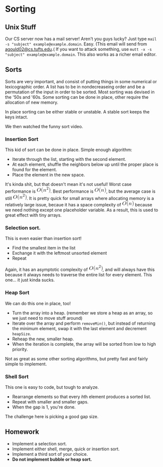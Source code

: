 # Sorting

## Unix Stuff

Our CS server now has a mail server! Aren't you guys lucky? Just type `mail -s "subject" example@example.domain`. Easy. (This email will send from agould02@cs.tufts.edu.( If you want to attack something, use `mutt -x -s "subject" example@example.domain`. This also works as a richer email editor.

## Sorts

Sorts are very important, and consist of putting things in some numerical or lexicographic order. A list has to be in nondecreaseing order and be a permutation of the input in order to be sorted. Most sorting was devised in the '50s and '60s. Some sorting can be done in place, other require the allocation of new memory.

In place sorting can be either stable or unstable. A stable sort keeps the keys intact.

We then watched the funny sort video.

### Insertion Sort

This kid of sort can be done in place. Simple enough algorithm:

* Iterate through the list, starting with the second element.
* At each element, shuffle the neighbors below up until the proper place is found for the element.
* Place the element in the new space.

It's kinda shit, but that doesn't mean it's not useful! Worst case performance is ![4](../res/4.gif). Best performance is ![3](../res/3.gif), but the average case is still ![4](../res/4.gif). It is pretty quick for small arrays where allocating memory is a relatively large issue, becaue it has a space complexity of ![3](../res/3.gif) because we need nothing except one placeholder variable. As a result, this is used to great effect with tiny arrays.

### Selection sort.

This is even easier than insertion sort!

* Find the smallest item in the list
* Exchange it with the leftmost unsorted element
* Repeat

Again, it has an asymptotic complexity of ![4](../res/4.gif), and will always have this because it always needs to traverse the entire list for every element. This one... it just kinda sucks.

### Heap Sort

We can do this one in place, too!

* Turn the array into a heap. (remember we store a heap as an array, so we just need to move stuff around)
* Iterate over the array and perform `removeMin()`, but instead of returning the minimum element, swap it with the last element and decrement `heapSize`.
* Reheap the new, smaller heap.
* When the iteration is complete, the array will be sorted from low to high priority.

Not as great as some other sorting algorithms, but pretty fast and fairly simple to implement.

### Shell Sort

This one is easy to code, but tough to analyze.

* Rearrange elements so that every *h*th element produces a sorted list.
* Repeat with smaller and smaller gaps.
* When the gap is 1, you're done.

The challenge here is picking a good gap size.

## Homework

* Implement a selection sort.
* Implement either shell, merge, quick or insertion sort.
* Implement a third sort of your choice.
* **Do not implement bubble or heap sort.**
